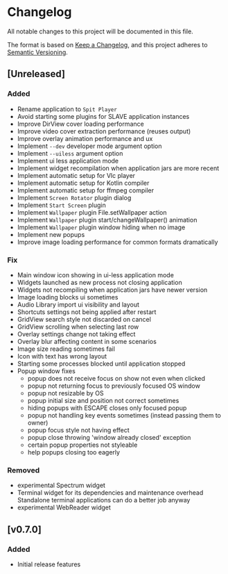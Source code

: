 # Changelog
All notable changes to this project will be documented in this file.

The format is based on [Keep a Changelog](https://keepachangelog.com/en/1.0.0/),
and this project adheres to [Semantic Versioning](https://semver.org/spec/v2.0.0.html).

## [Unreleased]

### Added
- Rename application to `Spit Player`
- Avoid starting some plugins for SLAVE application instances
- Improve DirView cover loading performance
- Improve video cover extraction performance (reuses output)
- Improve overlay animation performance and ux
- Implement `--dev` developer mode argument option
- Implement `--uiless` argument option
- Implement ui less application mode
- Implement widget recompilation when application jars are more recent
- Implement automatic setup for Vlc player
- Implement automatic setup for Kotlin compiler
- Implement automatic setup for ffmpeg compiler
- Implement `Screen Rotator` plugin dialog
- Implement `Start Screen` plugin
- Implement `Wallpaper` plugin File.setWallpaper action
- Implement `Wallpaper` plugin start/changeWallpaper() animation
- Implement `Wallpaper` plugin window hiding when no image
- Implement new popups
- Improve image loading performance for common formats dramatically
### Fix
- Main window icon showing in ui-less application mode
- Widgets launched as new process not closing application 
- Widgets not recompiling when application jars have newer version
- Image loading blocks ui sometimes
- Audio Library import ui visibility and layout
- Shortcuts settings not being applied after restart
- GridView search style not discarded on cancel
- GridView scrolling when selecting last row
- Overlay settings change not taking effect
- Overlay blur affecting content in some scenarios
- Image size reading sometimes fail
- Icon with text has wrong layout
- Starting some processes blocked until application stopped
- Popup window fixes
    - popup does not receive focus on show not even when clicked
    - popup not returning focus to previously focused OS window
    - popup not resizable by OS
    - popup initial size and position not correct sometimes
    - hiding popups with ESCAPE closes only focused popup
    - popup not handling key events sometimes (instead passing them to owner)
    - popup focus style not having effect
    - popup close throwing 'window already closed' exception
    - certain popup properties not styleable
    - help popups closing too eagerly
### Removed
- experimental Spectrum widget
- Terminal widget for its dependencies and maintenance overhead  
  Standalone terminal applications can do a better job anyway
- experimental WebReader widget

## [v0.7.0]
### Added
- Initial release features